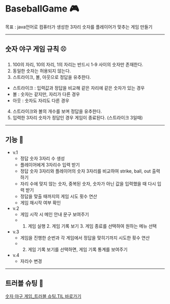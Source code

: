 # BaseballGame 🎮
목표 : java언어로 컴퓨터가 생성한 3자리 숫자를 플레이어가 맞추는 게임 만들기
********
## 숫자 야구 게임 규칙 ⚾️
1. 100의 자리, 10의 자리, 1의 자리는 반드시 1-9 사이의 숫자만 존재한다.
2. 동일한 숫자는 허용되지 않는다.
3. 스트라이크, 볼, 아웃으로 정답을 유추한다.
 * 스트라이크 : 입력값과 정답을 비교해 같은 자리에 같은 숫자가 있는 경우
 * 볼 : 숫자는 같지만, 자리가 다른 경우
 * 아웃 : 숫자도 자리도 다른 경우
4. 스트라이크와 볼의 개수를 보며 정답을 유추한다.
5. 입력한 3자리 숫자가 정답인 경우 게임이 종료된다. (스트라이크 3일때)
********   
## 기능 🎰
* v.1
   * 정답 숫자 3자리 수 생성
   * 플레이어에게 3자리수 입력 받기
   * 정답 숫자 3자리와 플레이어의 숫자 3자리를 비교하여 strike, ball, out 출력 하기
   * 자리 수에 맞지 않는 숫자, 중복된 숫자, 숫자가 아닌 값을 입력했을 때 다시 입력 받기
   * 정답을 맞출 때까지의 게임 시도 횟수 연산
   * 게임 재시작 여부 확인
* v.2 
   * 게임 시작 시 메인 안내 문구 보여주기
   * 1. 게임 실행 2. 게임 기록 보기 3. 게임 종료를 선택하여 원하는 메뉴 선택
* v.3
   * 게임을 진행한 순번과 각 게임에서 정답을 맞히기까지 시도한 횟수 연산
   * 2. 게임 기록 보기를 선택하면, 게임 기록 통계를 보여주기
* v.4
   * 자리수 변경
********
## 트러블 슈팅 🎯
[숫자 야구 게임_트러블 슈팅.TIL 바로가기](https://sooyeoneo.tistory.com/53)
